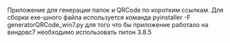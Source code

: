 Приложение для генерации папок и QRCode по коротким ссылкам.
Для сборки ехе-шного файла используется команда
pyinstaller -F generatorQRCode_win7.py
для того что бы приложение работало на виндовс7 необходимо использовать питон 3.8.5